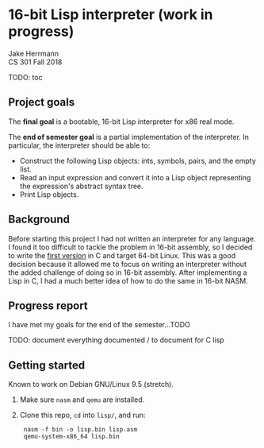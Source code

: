 # 16-bit Lisp interpreter (work in progress)

Jake Herrmann  
CS 301 Fall 2018

TODO: toc

## Project goals

The **final goal** is a bootable, 16-bit Lisp interpreter for x86 real mode.

The **end of semester goal** is a partial implementation of the interpreter. In
particular, the interpreter should be able to:

- Construct the following Lisp objects: ints, symbols, pairs, and the empty
  list.
- Read an input expression and convert it into a Lisp object representing the
  expression's abstract syntax tree.
- Print Lisp objects.

## Background

Before starting this project I had not written an interpreter for any language.
I found it too difficult to tackle the problem in 16-bit assembly, so I decided
to write the [first version](https://notabug.org/jtherrmann/lisp-in-c) in C and
target 64-bit Linux. This was a good decision because it allowed me to focus on
writing an interpreter without the added challenge of doing so in 16-bit
assembly. After implementing a Lisp in C, I had a much better idea of how to do
the same in 16-bit NASM.

## Progress report

I have met my goals for the end of the semester...TODO

TODO: document everything documented / to document for C lisp

## Getting started

Known to work on Debian GNU/Linux 9.5 (stretch).

1. Make sure `nasm` and `qemu` are installed.
2. Clone this repo, `cd` into `lisp/`, and run:

        nasm -f bin -o lisp.bin lisp.asm
        qemu-system-x86_64 lisp.bin
